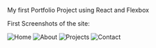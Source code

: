 My first Portfolio Project using React and Flexbox

First Screenshots of the site:

![Home](src/images/Home_a1.png)
![About](src/images/About.png)
![Projects](src/images/Project.png)
![Contact](src/images/Contact.png)
